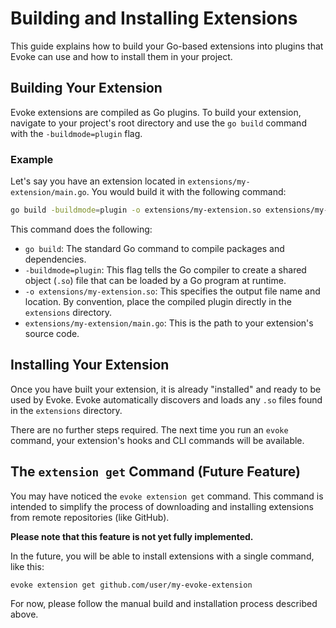 # Building and Installing Extensions

This guide explains how to build your Go-based extensions into plugins that Evoke can use and how to install them in your project.

## Building Your Extension

Evoke extensions are compiled as Go plugins. To build your extension, navigate to your project's root directory and use the `go build` command with the `-buildmode=plugin` flag.

### Example

Let's say you have an extension located in `extensions/my-extension/main.go`. You would build it with the following command:

```bash
go build -buildmode=plugin -o extensions/my-extension.so extensions/my-extension/main.go
```

This command does the following:

- `go build`: The standard Go command to compile packages and dependencies.
- `-buildmode=plugin`: This flag tells the Go compiler to create a shared object (`.so`) file that can be loaded by a Go program at runtime.
- `-o extensions/my-extension.so`: This specifies the output file name and location. By convention, place the compiled plugin directly in the `extensions` directory.
- `extensions/my-extension/main.go`: This is the path to your extension's source code.

## Installing Your Extension

Once you have built your extension, it is already "installed" and ready to be used by Evoke. Evoke automatically discovers and loads any `.so` files found in the `extensions` directory.

There are no further steps required. The next time you run an `evoke` command, your extension's hooks and CLI commands will be available.

## The `extension get` Command (Future Feature)

You may have noticed the `evoke extension get` command. This command is intended to simplify the process of downloading and installing extensions from remote repositories (like GitHub).

**Please note that this feature is not yet fully implemented.**

In the future, you will be able to install extensions with a single command, like this:

```bash
evoke extension get github.com/user/my-evoke-extension
```

For now, please follow the manual build and installation process described above.
